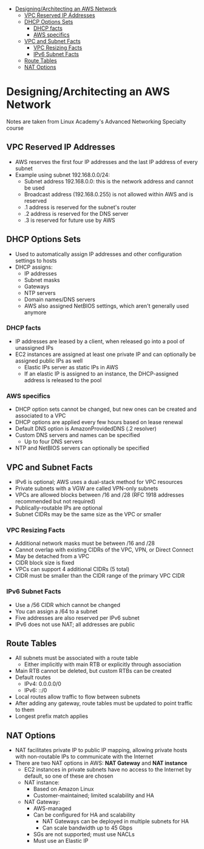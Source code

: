 - [Designing/Architecting an AWS Network](#designingarchitecting-an-aws-network)
  - [VPC Reserved IP Addresses](#vpc-reserved-ip-addresses)
  - [DHCP Options Sets](#dhcp-options-sets)
    - [DHCP facts](#dhcp-facts)
    - [AWS specifics](#aws-specifics)
  - [VPC and Subnet Facts](#vpc-and-subnet-facts)
    - [VPC Resizing Facts](#vpc-resizing-facts)
    - [IPv6 Subnet Facts](#ipv6-subnet-facts)
  - [Route Tables](#route-tables)
  - [NAT Options](#nat-options)
  
# Designing/Architecting an AWS Network
Notes are taken from Linux Academy's Advanced Networking Specialty course

## VPC Reserved IP Addresses
* AWS reserves the first four IP addresses and the last IP address of every subnet
* Example using subnet 192.168.0.0/24:
  * Subnet address 192.168.0.0: this is the network address and cannot be used
  * Broadcast address (192.168.0.255) is not allowed within AWS and is reserved
  * .1 address is reserved for the subnet's router
  * .2 address is reserved for the DNS server
  * .3 is reserved for future use by AWS

## DHCP Options Sets
* Used to automatically assign IP addresses and other configuration settings to hosts
* DHCP assigns:
  * IP addresses
  * Subnet masks
  * Gateways
  * NTP servers
  * Domain names/DNS servers
  * AWS also assigned NetBIOS settings, which aren't generally used anymore

### DHCP facts
* IP addresses are leased by a client, when released go into a pool of unassigned IPs
* EC2 instances are assigned at least one private IP and can optionally be assigned public IPs as well
  * Elastic IPs server as static IPs in AWS
  * If an elastic IP is assigned to an instance, the DHCP-assigned address is released to the pool

### AWS specifics
* DHCP option sets cannot be changed, but new ones can be created and associated to a VPC
* DHCP options are applied every few hours based on lease renewal
* Default DNS option is AmazonProvidedDNS (.2 resolver)
* Custom DNS servers and names can be specified
  * Up to four DNS servers
* NTP and NetBIOS servers can optionally be specified

## VPC and Subnet Facts
* IPv6 is optional; AWS uses a dual-stack method for VPC resources
* Private subnets with a VGW are called VPN-only subnets
* VPCs are allowed blocks between /16 and /28 (RFC 1918 addresses recommended but not required)
* Publically-routable IPs are optional
* Subnet CIDRs may be the same size as the VPC or smaller

### VPC Resizing Facts
* Additional network masks must be between /16 and /28
* Cannot overlap with existing CIDRs of the VPC, VPN, or Direct Connect
* May be detached from a VPC
* CIDR block size is fixed
* VPCs can support 4 additional CIDRs (5 total)
* CIDR must be smaller than the CIDR range of the primary VPC CIDR

### IPv6 Subnet Facts
* Use a /56 CIDR which cannot be changed
* You can assign a /64 to a subnet
* Five addresses are also reserved per IPv6 subnet
* IPv6 does not use NAT; all addresses are public

## Route Tables
* All subnets must be associated with a route table
  * Either implicitly with main RTB or explicitly through association
* Main RTB cannot be deleted, but custom RTBs can be created
* Default routes
  * IPv4: 0.0.0.0/0
  * IPv6: ::/0
* Local routes allow traffic to flow between subnets
* After adding any gateway, route tables must be updated to point traffic to them
* Longest prefix match applies

## NAT Options
* NAT facilitates private IP to public IP mapping, allowing private hosts with non-routable IPs to communicate with the Internet
* There are two NAT options in AWS: **NAT Gateway** and **NAT instance**
  * EC2 instances in private subnets have no access to the Internet by default, so one of these are chosen
  * NAT instance:
    * Based on Amazon Linux
    * Customer-maintained; limited scalability and HA
  * NAT Gateway:
    * AWS-managed
    * Can be configured for HA and scalability
      * NAT Gateways can be deployed in multiple subnets for HA
      * Can scale bandwidth up to 45 Gbps
    * SGs are not supported; must use NACLs
    * Must use an Elastic IP